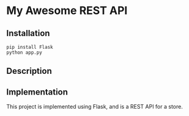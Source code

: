 # My Awesome REST API


## Installation

```
pip install Flask
python app.py
```

## Description


## Implementation


This project is implemented using Flask, and is a REST API for a store.

 
